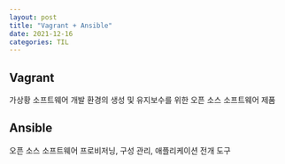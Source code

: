 ```yaml
---
layout: post
title: "Vagrant + Ansible"
date: 2021-12-16
categories: TIL
---
```


## Vagrant

가상황 소프트웨어 개발 환경의 생성 및 유지보수를 위한 오픈 소스 소프트웨어 제품

## Ansible

오픈 소스 소프트웨어 프로비저닝, 구성 관리, 애플리케이션 전개 도구


